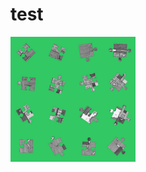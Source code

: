 # test
<div align=left><img width="200" height="200" src="img_presentation/puzzle_unsolved.jpg"/></div>
